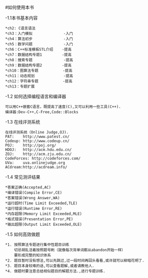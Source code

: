 #如何使用本书

-1.1本书基本内容

    *ch2: C语言语法
    *ch3：入门模拟              -入门
    *ch4：算法初步              -入门
    *ch5：数学问题              -入门
    *ch6：C++标准模板STL介绍    -提高
    *ch7：数据结构专题1         -提高
    *ch8：搜索专题              -提高
    *ch9：数据结构专题2         -提高
    *ch10：图算法专题           -提高
    *ch11：动态规划             -提高
    *ch12：字符串专题           -提高
    *ch13：专题扩展

-1.2 如何选择编程语言和编译器

    可以用C++嵌套C语言，既提高了速度(C),又可以利用一些工具(C++).
    编译器:Dev-C++,C-Free,Code::Blocks

-1.3 在线评测系统

    在线评测系统（Online Judge,OJ).
    PAT:    http://www.patest.cn/
    Codeup: http://www.codeup.cn/
    POJ:    http://poj.org/
    HDOJ:   http://acm.hdu.edu.cn/
    ZOJ:    http://acm.zju.edu.cn/
    CodeForces: http://codeforces.com/
    UVa:    uva.onlinejudge.org
    ACdream:http://acdream.info/

-1.4 常见测评结果

    *答案正确(Accepted,AC)
    *编译错误(Compile Error,CE)
    *答案错误(Wrong Answer,WA)
    *运行超时(Time Limit Exceeded,TLE)
    *运行错误(Runtime Error,RE)
    *内存超限(Memory Limit Exceeded,MLE)
    *格式错误(Presentation Error,PE)
    *输出超限(Output Limit Exceeded,OLE)

-1.5 如何高效做题

    *1. 按照算法专题进行集中性题目训练
        切忌胡乱活着按照题号刷（就像每次背单词都从abandon开始一样）
        要形成完整的知识体系
    *2. 题目暂时没有想法,可以先跳过,过一段时间再回头看看,或许就可以柳暗花明了.
    *3. 题目本身较难的话,可以查看题解,或者请教他人.
    *4. 做题时要注意总结相似题目的解题方法.,进行专题训练.
    






























